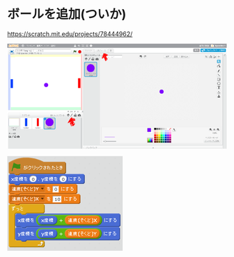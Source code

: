# ボールを追加(ついか)

https://scratch.mit.edu/projects/78444962/

![](ball_001a.png)

![](ball_script_001a.png)